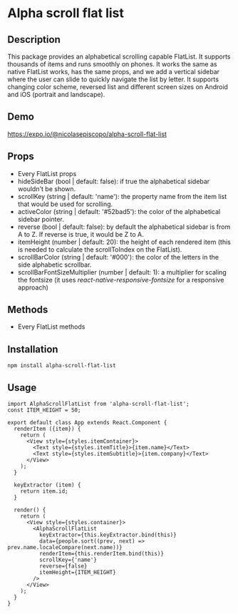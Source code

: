 # Alpha scroll flat list

## Description

This package provides an alphabetical scrolling capable FlatList. It supports thousands of items and runs smoothly on phones. It works the same 
as native FlatList works, has the same props, and we add a vertical sidebar where the user can slide to quickly navigate the list by letter. It supports 
changing color scheme, reversed list and different screen sizes on Android and iOS (portrait and landscape).

## Demo

https://expo.io/@nicolasepiscopo/alpha-scroll-flat-list

## Props

- Every FlatList props
- hideSideBar (bool | default: false): if true the alphabetical sidebar wouldn't be shown.
- scrollKey (string | default: 'name'): the property name from the item list that would be used for scrolling.
- activeColor (string | default: '#52bad5'): the color of the alphabetical sidebar pointer.
- reverse (bool | default: false): by default the alphabetical sidebar is from A to Z. If reverse is true, it would be Z to A.
- itemHeight (number | default: 20): the height of each rendered item (this is needed to calculate the scrollToIndex on the FlatList).
- scrollBarColor (string | default: '#000'): the color of the letters in the side alphabetic scrollbar.
- scrollBarFontSizeMultiplier (number | default: 1): a multiplier for scaling the fontsize (it uses *react-native-responsive-fontsize* for a responsive approach)

## Methods

- Every FlatList methods

## Installation

`npm install alpha-scroll-flat-list`

## Usage

```
import AlphaScrollFlatList from 'alpha-scroll-flat-list';
const ITEM_HEIGHT = 50;

export default class App extends React.Component {
  renderItem ({item}) {
    return (
      <View style={styles.itemContainer}>
        <Text style={styles.itemTitle}>{item.name}</Text>
        <Text style={styles.itemSubtitle}>{item.company}</Text>
      </View>
    );
  }

  keyExtractor (item) {
    return item.id;
  }

  render() {
    return (
      <View style={styles.container}>
        <AlphaScrollFlatList
          keyExtractor={this.keyExtractor.bind(this)}
          data={people.sort((prev, next) => prev.name.localeCompare(next.name))}
          renderItem={this.renderItem.bind(this)}
          scrollKey={'name'}
          reverse={false}
          itemHeight={ITEM_HEIGHT}
        />
      </View>
    );
  }
}
```

